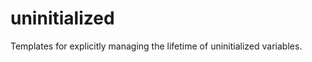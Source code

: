 uninitialized
=============

Templates for explicitly managing the lifetime of uninitialized variables.